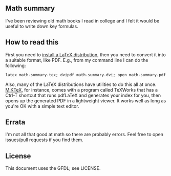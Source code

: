 Math summary
------------

I've been reviewing old math books I read in college and I felt it would be useful to write down key formulas.

How to read this
----------------

First you need to [install a LaTeX distribution](http://latex-project.org/ftp.html), then you need to convert it into a suitable format, like PDF. E.g., from my command line I can do the following:

    latex math-summary.tex; dvipdf math-summary.dvi; open math-summary.pdf

Also, many of the LaTeX distributions have utilities to do this all at once. [MiKTeX](http://miktex.org/), for instance, comes with a program called TeXWorks that has a Ctrl-T shortcut that runs pdfLaTeX and generates your index for you, then opens up the generated PDF in a lightweight viewer. It works well as long as you're OK with a simple text editor.

Errata
------

I'm not all that good at math so there are probably errors. Feel free to open issues/pull requests if you find them.

License
-------

This document uses the GFDL; see LICENSE.
